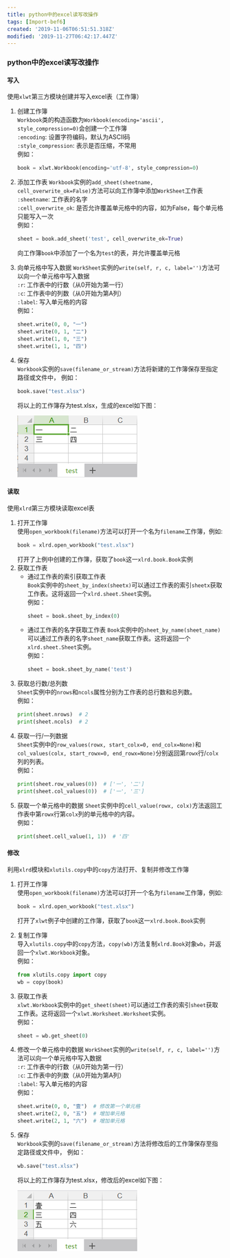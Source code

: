 ```yaml
---
title: python中的excel读写改操作
tags: [Import-bef6]
created: '2019-11-06T06:51:51.318Z'
modified: '2019-11-27T06:42:17.447Z'
---
```


### python中的excel读写改操作
#### 写入  
使用`xlwt`第三方模块创建并写入excel表（工作簿）
1. 创建工作簿  
    `Workbook`类的构造函数为`Workbook(encoding='ascii', style_compression=0)`会创建一个工作簿  
    `:encoding`: 设置字符编码，默认为ASCII码  
    `:style_compression`: 表示是否压缩，不常用  
    例如：
    ```python
    book = xlwt.Workbook(encoding='utf-8', style_compression=0)
    ```
2. 添加工作表
    `Workbook`实例的`add_sheet(sheetname, cell_overwrite_ok=False)`方法可以向工作簿中添加`WorkSheet`工作表  
    `:sheetname`: 工作表的名字  
    `:cell_overwrite_ok`: 是否允许覆盖单元格中的内容，如为False，每个单元格只能写入一次  
    例如：
    ```python
    sheet = book.add_sheet('test', cell_overwrite_ok=True)
    ```
    向工作簿`book`中添加了一个名为`test`的表，并允许覆盖单元格
3. 向单元格中写入数据
    `WorkSheet`实例的`write(self, r, c, label='')`方法可以向一个单元格中写入数据  
    `:r`: 工作表中的行数（从0开始为第一行）  
    `:c`: 工作表中的列数（从0开始为第A列）  
    `:label`: 写入单元格的内容  
    例如：
    ```python
    sheet.write(0, 0, "一")
    sheet.write(0, 1, "二")
    sheet.write(1, 0, "三")
    sheet.write(1, 1, "四")
    ```
4. 保存  
    `Workbook`实例的`save(filename_or_stream)`方法将新建的工作簿保存至指定路径或文件中， 例如：
    ```python
    book.save("test.xlsx")
    ```
    将以上的工作簿存为test.xlsx，生成的excel如下图：  
    
    ![image](https://github.com/striveman1379/knowledge_base/blob/master/images/image1_xlwt.png)
    
#### 读取  
使用`xlrd`第三方模块读取excel表
1. 打开工作簿  
    使用`open_workbook(filename)`方法可以打开一个名为`filename`工作簿，例如:  
    ```python
    book = xlrd.open_workbook("test.xlsx")
    ```
    打开了上例中创建的工作簿，获取了`book`这一`xlrd.book.Book`实例
2. 获取工作表
    - 通过工作表的索引获取工作表  
        `Book`实例中的`sheet_by_index(sheetx)`可以通过工作表的索引`sheetx`获取工作表。这将返回一个`xlrd.sheet.Sheet`实例。  
        例如：
        ```python
        sheet = book.sheet_by_index(0)
        ```
    - 通过工作表的名字获取工作表
        `Book`实例中的`sheet_by_name(sheet_name)`可以通过工作表的名字`sheet_name`获取工作表。这将返回一个`xlrd.sheet.Sheet`实例。  
        例如：
        ```python
        sheet = book.sheet_by_name('test')
        ```
3. 获取总行数/总列数  
    `Sheet`实例中的`nrows`和`ncols`属性分别为工作表的总行数和总列数。  
    例如：
    ```python
    print(sheet.nrows)  # 2
    print(sheet.ncols)  # 2
    ```
4. 获取一行/一列数据  
    `Sheet`实例中的`row_values(rowx, start_colx=0, end_colx=None)`和`col_values(colx, start_rowx=0, end_rowx=None)`分别返回第`rowx`行/`colx`列的列表。  
    例如：
    ```python
    print(sheet.row_values(0))  # ['一', '二']
    print(sheet.col_values(0))  # ['一', '三']
    ```
5. 获取一个单元格中的数据
    `Sheet`实例中的`cell_value(rowx, colx)`方法返回工作表中第`rowx`行第`colx`列的单元格中的内容。  
    例如：
    ```python
    print(sheet.cell_value(1, 1))  # '四'
    ```
    
#### 修改
利用`xlrd`模块和`xlutils.copy`中的`copy`方法打开、复制并修改工作簿  
1. 打开工作簿  
    使用`open_workbook(filename)`方法可以打开一个名为`filename`工作簿，例如:  
    ```python
    book = xlrd.open_workbook("test.xlsx")
    ```
    打开了`xlwt`例子中创建的工作簿，获取了`book`这一`xlrd.book.Book`实例
2. 复制工作簿  
    导入`xlutils.copy`中的`copy`方法，`copy(wb)`方法复制`xlrd.Book`对象`wb`，并返回一个`xlwt.Workbook`对象。  
    例如：
    ```python
    from xlutils.copy import copy
    wb = copy(book)
    ```  
3. 获取工作表  
    `xlwt.Workbook`实例中的`get_sheet(sheet)`可以通过工作表的索引`sheet`获取工作表。这将返回一个`xlwt.Worksheet.Worksheet`实例。  
    例如：
    ```python
    sheet = wb.get_sheet(0)
    ```
4. 修改一个单元格中的数据
    `WorkSheet`实例的`write(self, r, c, label='')`方法可以向一个单元格中写入数据  
    `:r`: 工作表中的行数（从0开始为第一行）  
    `:c`: 工作表中的列数（从0开始为第A列）  
    `:label`: 写入单元格的内容  
    例如：
    ```python
	sheet.write(0, 0, "壹")  # 修改第一个单元格
    sheet.write(2, 0, "五")  # 增加单元格
    sheet.write(2, 1, "六")  # 增加单元格
    ```
5. 保存  
    `Workbook`实例的`save(filename_or_stream)`方法将修改后的工作簿保存至指定路径或文件中， 例如：
    ```python
    wb.save("test.xlsx")
    ```
    将以上的工作簿存为test.xlsx，修改后的excel如下图：  
    
    ![image](https://github.com/striveman1379/knowledge_base/blob/master/images/image2_xlwt.png)










